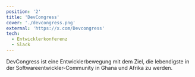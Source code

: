 ```yaml
---
position: '2'
title: 'DevCongress'
cover: './devcongress.png'
external: 'https://x.com/Devcongress'
tech:
  - Entwicklerkonferenz
  - Slack
---
```


DevCongress ist eine Entwicklerbewegung mit dem Ziel, die lebendigste in der Softwareentwickler-Community in Ghana und Afrika zu werden.
